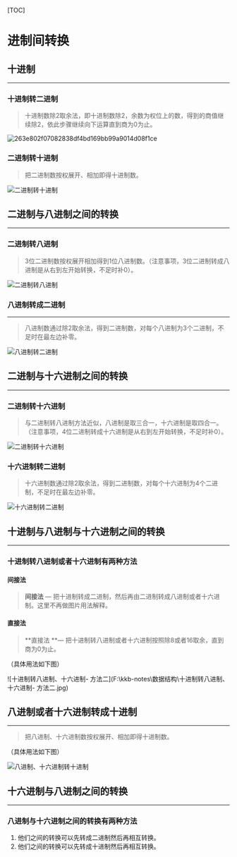 

[TOC]



# 进制间转换

## 十进制

------

### 十进制转二进制

> 十进制数除2取余法，即十进制数除2，余数为权位上的数，得到的商值继续除2，依此步骤继续向下运算直到商为0为止。

![263e802f07082838df4bd169bb99a9014d08f1ce](F:\kkb-notes\数据结构\263e802f07082838df4bd169bb99a9014d08f1ce.jpg)



### 二进制转十进制

> 把二进制数按权展开、相加即得十进制数。

![二进制转十进制](F:\kkb-notes\数据结构\二进制转十进制.jpg)



## 二进制与八进制之间的转换

------

### 二进制转八进制

> 3位二进制数按权展开相加得到1位八进制数。（注意事项，3位二进制转成八进制是从右到左开始转换，不足时补0）。

![二进制转八进制](F:\kkb-notes\数据结构\二进制转八进制.jpg)



### 八进制转成二进制

------

> 八进制数通过除2取余法，得到二进制数，对每个八进制为3个二进制，不足时在最左边补零。

![八进制转二进制](F:\kkb-notes\数据结构\八进制转二进制.jpg)





## 二进制与十六进制之间的转换

------

### 二进制转十六进制



> 与二进制转八进制方法近似，八进制是取三合一，十六进制是取四合一。（注意事项，4位二进制转成十六进制是从右到左开始转换，不足时补0）。

![二进制转十六进制](F:\kkb-notes\数据结构\二进制转十六进制.jpg)



### 十六进制转二进制

> 十六进制数通过除2取余法，得到二进制数，对每个十六进制为4个二进制，不足时在最左边补零。

![十六进制转二进制](F:\kkb-notes\数据结构\十六进制转二进制.jpg)



## 十进制与八进制与十六进制之间的转换

------



### 十进制转八进制或者十六进制有两种方法



#### 间接法

> **间接法** — 把十进制转成二进制，然后再由二进制转成八进制或者十六进制。这里不再做图片用法解释。

#### 直接法

> **直接法 **— 把十进制转八进制或者十六进制按照除8或者16取余，直到商为0为止。

（具体用法如下图）

![十进制转八进制、十六进制- 方法二](F:\kkb-notes\数据结构\十进制转八进制、十六进制- 方法二.jpg)

## 八进制或者十六进制转成十进制

------

> 把八进制、十六进制数按权展开、相加即得十进制数。

（具体用法如下图）

![八进制、十六进制转十进制](F:\kkb-notes\数据结构\八进制、十六进制转十进制.jpg)



## 十六进制与八进制之间的转换

------

### 八进制与十六进制之间的转换有两种方法

1. 他们之间的转换可以先转成二进制然后再相互转换。
2. 他们之间的转换可以先转成十进制然后再相互转换。